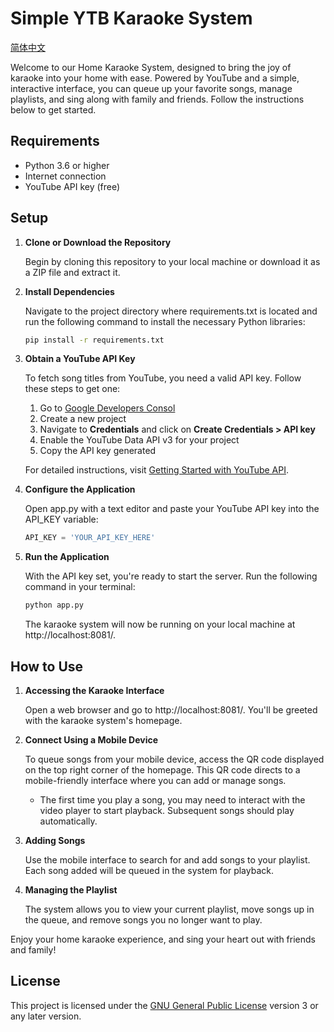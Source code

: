 # Simple YTB Karaoke System
[简体中文](README_zh.md)

Welcome to our Home Karaoke System, designed to bring the joy of karaoke into your home with ease. Powered by YouTube and a simple, interactive interface, you can queue up your favorite songs, manage playlists, and sing along with family and friends. Follow the instructions below to get started.

## Requirements
- Python 3.6 or higher
- Internet connection
- YouTube API key (free)

## Setup

1. **Clone or Download the Repository**

    Begin by cloning this repository to your local machine or download it as a ZIP file and extract it.

2. **Install Dependencies**

    Navigate to the project directory where requirements.txt is located and run the following command to install the necessary Python libraries:
    ``` bash
    pip install -r requirements.txt
    ```

3. **Obtain a YouTube API Key**

    To fetch song titles from YouTube, you need a valid API key. Follow these steps to get one:

    1. Go to [Google Developers Consol](https://console.developers.google.com/)
    2. Create a new project
    3. Navigate to **Credentials** and click on **Create Credentials > API key**
    4. Enable the YouTube Data API v3 for your project
    5. Copy the API key generated

    For detailed instructions, visit [Getting Started with YouTube API](https://developers.google.com/youtube/v3/getting-started).

4. **Configure the Application**

    Open app.py with a text editor and paste your YouTube API key into the API_KEY variable:

    ```python
    API_KEY = 'YOUR_API_KEY_HERE'
    ```

5. **Run the Application**

    With the API key set, you're ready to start the server. Run the following command in your terminal:

    ```bash
    python app.py
    ```
    
    The karaoke system will now be running on your local machine at http://localhost:8081/.

## How to Use

1. **Accessing the Karaoke Interface**

    Open a web browser and go to http://localhost:8081/. You'll be greeted with the karaoke system's homepage.

2. **Connect Using a Mobile Device**

    To queue songs from your mobile device, access the QR code displayed on the top right corner of the homepage. This QR code directs to a mobile-friendly interface where you can add or manage songs.

    - The first time you play a song, you may need to interact with the video player to start playback. Subsequent songs should play automatically.

3. **Adding Songs**

    Use the mobile interface to search for and add songs to your playlist. Each song added will be queued in the system for playback.

4. **Managing the Playlist**

    The system allows you to view your current playlist, move songs up in the queue, and remove songs you no longer want to play.

Enjoy your home karaoke experience, and sing your heart out with friends and family!

## License

This project is licensed under the [GNU General Public License](https://www.gnu.org/licenses/gpl-3.0.zh-cn.html) version 3 or any later version.
